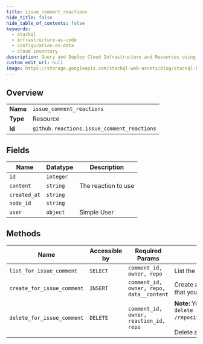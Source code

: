 ```yaml
---
title: issue_comment_reactions
hide_title: false
hide_table_of_contents: false
keywords:
  - stackql
  - infrastructure-as-code
  - configuration-as-data
  - cloud inventory
description: Query and Deploy Cloud Infrastructure and Resources using SQL
custom_edit_url: null
image: https://storage.googleapis.com/stackql-web-assets/blog/stackql-blog-post-featured-image.png
---
```

  
    

## Overview
<table><tbody>
<tr><td><b>Name</b></td><td><code>issue_comment_reactions</code></td></tr>
<tr><td><b>Type</b></td><td>Resource</td></tr>
<tr><td><b>Id</b></td><td><code>github.reactions.issue_comment_reactions</code></td></tr>
</tbody></table>

## Fields
| Name | Datatype | Description |
| ---- | -------- | ----------- |
| `id` | `integer` |  |
| `content` | `string` | The reaction to use |
| `created_at` | `string` |  |
| `node_id` | `string` |  |
| `user` | `object` | Simple User |
## Methods
| Name | Accessible by | Required Params | Description |
| ---- | ------------- | --------------- | ----------- |
| `list_for_issue_comment` | `SELECT` | `comment_id, owner, repo` | List the reactions to an [issue comment](https://docs.github.com/rest/reference/issues#comments). |
| `create_for_issue_comment` | `INSERT` | `comment_id, owner, repo, data__content` | Create a reaction to an [issue comment](https://docs.github.com/rest/reference/issues#comments). A response with an HTTP `200` status means that you already added the reaction type to this issue comment. |
| `delete_for_issue_comment` | `DELETE` | `comment_id, owner, reaction_id, repo` | **Note:** You can also specify a repository by `repository_id` using the route `DELETE delete /repositories/:repository_id/issues/comments/:comment_id/reactions/:reaction_id`.<br /><br />Delete a reaction to an [issue comment](https://docs.github.com/rest/reference/issues#comments). |

